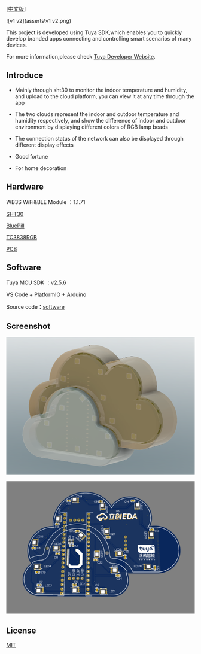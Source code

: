 [[中文版]](README_cn.md)

![v1 v2](asserts\v1 v2.png)

This project is developed using Tuya SDK,which enables you to quickly develop branded apps connecting and controlling smart scenarios of many devices.

For more information,please check [Tuya Developer Website](https://developer.tuya.com/).

## Introduce

- Mainly through sht30 to monitor the indoor temperature and humidity, and upload to the cloud platform, you can view it at any time through the app
- The two clouds represent the indoor and outdoor temperature and humidity respectively, and show the difference of indoor and outdoor environment by displaying different colors of RGB lamp beads

- The connection status of the network can also be displayed through different display effects

- Good fortune

- For home decoration

## Hardware

WB3S WiFi&BLE Module ：1.1.71

[SHT30](https://item.szlcsc.com/78489.html)

[BluePill](https://github.com/WeActTC/BluePill-Plus)

[TC3838RGB](https://item.szlcsc.com/839901.html)

[PCB](https://oshwhub.com/kakaka/tu-ya-zhi-neng-yun-duo)



## Software

Tuya MCU SDK ：v2.5.6

VS Code + PlatformIO + Arduino

 Source code：[software](software)



## Screenshot

![3](asserts\3.png)

![2](asserts\2.png)



## License

[MIT](https://github.com/Modular-X-01/diy-tuya-cloud-sw/blob/main/LICENSE)